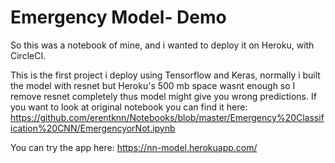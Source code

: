# Emergency Model- Demo 

So this was a notebook of mine, and i wanted to deploy it on Heroku, with CircleCI.

This is the first project i deploy using Tensorflow and Keras, normally i built the model with resnet but Heroku's 500 mb space wasnt enough so I remove resnet completely thus model might give you wrong predictions. If you want to look at original notebook you can find it here: https://github.com/erentknn/Notebooks/blob/master/Emergency%20Classification%20CNN/EmergencyorNot.ipynb

You can try the app here: https://nn-model.herokuapp.com/
